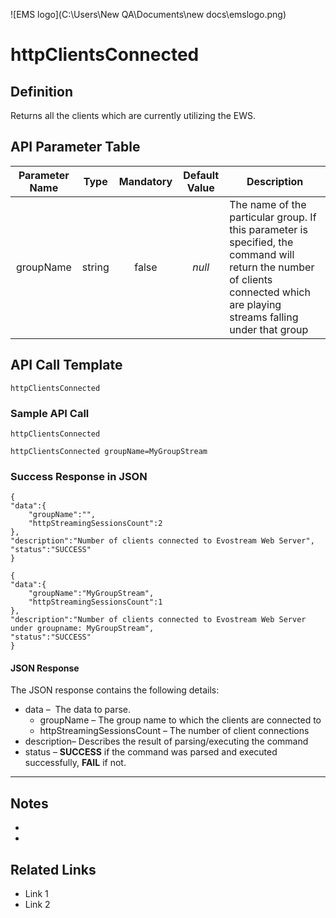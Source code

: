 ![EMS logo](C:\Users\New QA\Documents\new docs\emslogo.png)



# httpClientsConnected



## Definition

Returns all the clients which are currently utilizing the EWS.





## API Parameter Table

| **Parameter Name** |  Type  | **Mandatory** | **Default Value** | **Description**                          |
| :----------------: | :----: | :-----------: | :---------------: | ---------------------------------------- |
|     groupName      | string |     false     |      *null*       | The name of the particular group. If this parameter is specified, the command will return the number of clients connected which are playing streams falling under that group |



## API Call Template

``` 
httpClientsConnected
```



### Sample API Call

```
httpClientsConnected
```

```
httpClientsConnected groupName=MyGroupStream
```

### Success Response in JSON

``` 
{
"data":{
    "groupName":"",
    "httpStreamingSessionsCount":2
},
"description":"Number of clients connected to Evostream Web Server",
"status":"SUCCESS"
}
```

```
{
"data":{
    "groupName":"MyGroupStream",
    "httpStreamingSessionsCount":1
},
"description":"Number of clients connected to Evostream Web Server under groupname: MyGroupStream",
"status":"SUCCESS"
}
```

#### JSON Response

The JSON response contains the following details:

- data –  The data to parse.
  - groupName – The group name to which the clients are connected to
  - httpStreamingSessionsCount – The number of client connections
- description– Describes the result of parsing/executing the command
- status – **SUCCESS** if the command was parsed and executed successfully, **FAIL** if not.

------

## Notes

- ​
- ​





## **Related Links**

- Link 1
- Link 2